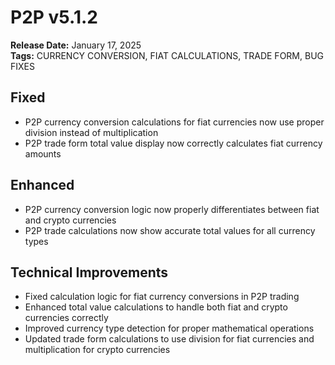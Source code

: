 # P2P v5.1.2
**Release Date:** January 17, 2025  
**Tags:** CURRENCY CONVERSION, FIAT CALCULATIONS, TRADE FORM, BUG FIXES

## Fixed
- P2P currency conversion calculations for fiat currencies now use proper division instead of multiplication
- P2P trade form total value display now correctly calculates fiat currency amounts

## Enhanced
- P2P currency conversion logic now properly differentiates between fiat and crypto currencies
- P2P trade calculations now show accurate total values for all currency types

## Technical Improvements
- Fixed calculation logic for fiat currency conversions in P2P trading
- Enhanced total value calculations to handle both fiat and crypto currencies correctly
- Improved currency type detection for proper mathematical operations
- Updated trade form calculations to use division for fiat currencies and multiplication for crypto currencies 